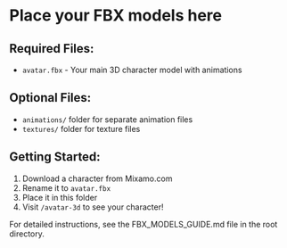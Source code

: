 # Place your FBX models here

## Required Files:
- `avatar.fbx` - Your main 3D character model with animations

## Optional Files:
- `animations/` folder for separate animation files
- `textures/` folder for texture files

## Getting Started:
1. Download a character from Mixamo.com
2. Rename it to `avatar.fbx`
3. Place it in this folder
4. Visit `/avatar-3d` to see your character!

For detailed instructions, see the FBX_MODELS_GUIDE.md file in the root directory.